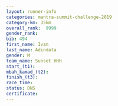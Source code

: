 ```yaml
---
layout: runner-info 
categories: mantra-summit-challenge-2019 
category-km: 35km 
overall_rank:  9999
gender_rank: 
bib: 494
first_name: Ivan
last_name: Adindata
gender: M
team_name: Sunset HHH
start_(t1): 
mbah_kamad_(t2): 
finish_(t3): 
race_time: 
status: DNS
certificate: 
---
```

